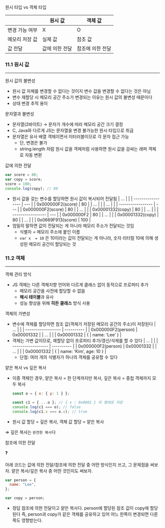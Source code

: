 원시 타입 vs 객체 타입

|                | 원시 값        | 객체 값          |
| -------------- | -------------- | ---------------- |
| 변경 가능 여부 | X              | O                |
| 메모리 저장 값 | 실제 값        | 참조 값          |
| 값 전달        | 값에 의한 전달 | 참조에 의한 전달 |

### 11.1 원시 값

---

원시 값의 불변성

- 원시 값 자체를 변경할 수 없다는 것이지 변수 값을 변경할 수 없다는 것은 아님
- 변수 재할당 시 메모리 공간 주소가 변경되는 이유는 원시 값의 불변성 때문이다
- 상태 변경 추적 용이

문자열과 불변성

- 문자열(2바이트) → 문자가 개수에 따라 메모리 공간 크기 결정
- C, Java와 다르게 JS는 문자열을 변경 불가능한 원시 타입으로 취급
- 문자열은 유사 배열 객체이면서 이터러블이므로 각 문자 접근 가능
  - 단, 변경은 불가
  - string.length 처럼 원시 값을 객체처럼 사용하면 원시 값을 감싸는 래퍼 객체로 자동 변환

값에 의한 전달

```jsx
var score = 80;
var copy = score;
score = 100;
console.log(copy); // 80
```

- 원시 값을 갖는 변수를 할당하면 원시 값이 복사되어 전달됨
  | …                 |     |
  | ----------------- | --- |
  | 0x000000F2(score) | 80  |
  | …                 |     |
  | …                 |     |
  | ----------------- | --- |
  | 0x000000F2(score) | 80  |
  | …                 |     |
  | 0x00001332(copy)  | 80  |
  | …                 |     |
  | ----------------- | --- |
  | 0x000000F2        | 80  |
  | …                 |     |
  | 0x00001332(copy)  | 80  |
  | …                 |     |
  | 0x0669F913(score) | 100 |
- 엄밀히 말하면 값이 전달되는 게 아니라 메모리 주소가 전달되는 것임
  - 식별자 = 메모리 주소에 붙인 이름
  - `var x  = 10` 은 10이라는 값이 전달되는 게 아니라, 숫자 리터럴 10에 의해 생성된 메모리 공간이 할당되는 것

### 11.2 객체

---

객체 관리 방식

- JS 객체는 다른 객체지향 언어와 다르게 클래스 없이 동적으로 프로퍼티 추가
  - 메모리 공간을 사전에 할당할 수 없음
  - **해시 테이블**과 유사
  - 성능 향상을 위해 **히든 클래스** 방식 사용

객체의 가변성

- 변수에 객체를 할당하면 참조 값(객체가 저장된 메모리 공간의 주소)이 저장된다
  | …                  |            |
  | ------------------ | ---------- |
  | 0x000000F2(person) | 0x00001332 |
  | …                  |            |
  | 0x00001332         | {          |
      name: ‘Lee’
  } |
- 객체는 가변 값이므로, 재할당 없이 프로퍼티 추가/갱신/삭제를 할 수 있다
  | …                  |            |
  | ------------------ | ---------- |
  | 0x000000F2(person) | 0x00001332 |
  | …                  |            |
  | 0x00001332         | {          |
      name: ‘Kim’,
      age: 10
  } |
  - 단점: 여러 개의 식별자가 하나의 객체를 공유할 수 있다

얕은 복사 vs 깊은 복사

- 이중 객체인 경우, 얕은 복사 = 한 단계까지만 복사, 깊은 복사 = 중첩 객체까지 모두 복사
  ```jsx
  const o = { x: { y: 1 } };

  const c1 = { ...o }; // { x : 0x0001 } 의 형태로 저장
  console.log(c1 === o); // false
  console.log(c1.x === o.x); // true
  ```
- 원시 값 할당 = 깊은 복사, 객체 값 할당 = 얕은 복사

⇒ 깊은 복사는 `완전한 복사`다

참조에 의한 전달

<aside>
❓

아래 코드는 값에 의한 전달/참조에 의한 전달 중 어떤 방식인지 쓰고, 그 문제점을 써보자.
얕은 복사/깊은 복사 중 어떤 것인지도 써보자.

```jsx
var person = {
  name: "Lee",
};

var copy = person;
```

- 정답
  참조에 의한 전달이고 얕은 복사다. person에 할당된 참조 값이 copy에 할당된다
  즉, person과 copy가 같은 객체를 공유하고 있어 어느 한쪽이 변경되면 다른 쪽도 영향받는다.

</aside>
